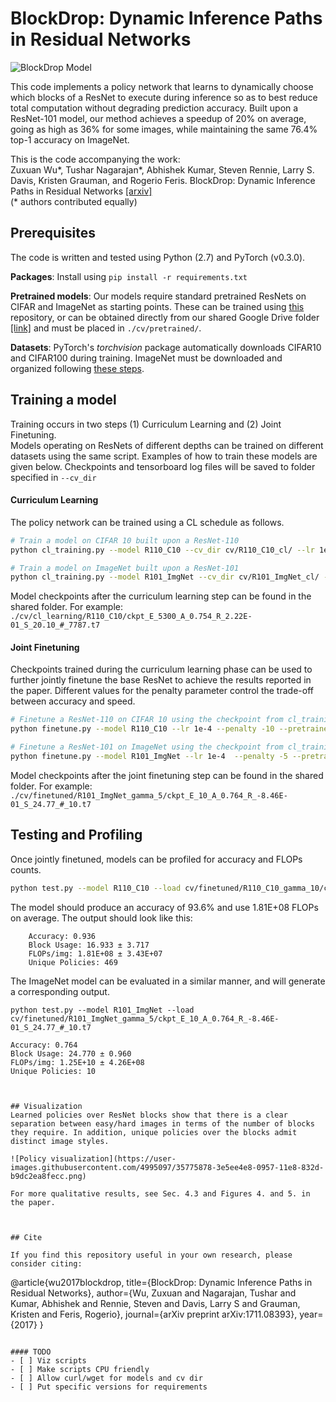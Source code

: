 # BlockDrop: Dynamic Inference Paths in Residual Networks
![BlockDrop Model](https://user-images.githubusercontent.com/4995097/35775877-3cc64f86-0957-11e8-85c4-9bd16cda22a0.png)

This code implements a policy network that learns to dynamically choose which blocks of a ResNet to execute during inference so as to best reduce total computation without degrading prediction accuracy. Built upon a ResNet-101 model, our method achieves a speedup of 20% on average, going as high as 36% for some images, while maintaining the same 76.4% top-1 accuracy on ImageNet.

This is the code accompanying the work:  
Zuxuan Wu*, Tushar Nagarajan*, Abhishek Kumar, Steven Rennie, Larry S. Davis, Kristen Grauman, and Rogerio Feris. BlockDrop: Dynamic Inference Paths in Residual Networks [[arxiv]](https://arxiv.org/pdf/1711.08393.pdf)  
(* authors contributed equally)

## Prerequisites
The code is written and tested using Python (2.7) and PyTorch (v0.3.0).

**Packages**: Install using `pip install -r requirements.txt`

**Pretrained models**: Our models require standard pretrained ResNets on CIFAR and ImageNet as starting points. These can be trained using [this](https://github.com/felixgwu/img_classification_pk_pytorch) repository, or can be obtained directly from our shared Google Drive folder [[link]](https://drive.google.com/open?id=15c9KcRkTam77-bZSupBbS9zhcjKnrGKa) and must be placed in  `./cv/pretrained/`.

**Datasets**: PyTorch's *torchvision* package automatically downloads CIFAR10 and CIFAR100 during training. ImageNet must be downloaded and organized following [these steps](https://github.com/soumith/imagenet-multiGPU.torch#data-processing).

## Training a model
Training occurs in two steps (1) Curriculum Learning and (2) Joint Finetuning.  
Models operating on ResNets of different depths can be trained on different datasets using the same script. Examples of how to train these models are given below. Checkpoints and tensorboard log files will be saved to folder specified in `--cv_dir`

#### Curriculum Learning
The policy network can be trained using a CL schedule as follows.

```bash
# Train a model on CIFAR 10 built upon a ResNet-110
python cl_training.py --model R110_C10 --cv_dir cv/R110_C10_cl/ --lr 1e-3 --batch_size 2048 --max_epochs 5000

# Train a model on ImageNet built upon a ResNet-101
python cl_training.py --model R101_ImgNet --cv_dir cv/R101_ImgNet_cl/ --lr 1e-3 --batch_size 2048 --max_epochs 45 --data_dir data/imagenet/
```

Model checkpoints after the curriculum learning step can be found in the shared folder. For example: `./cv/cl_learning/R110_C10/ckpt_E_5300_A_0.754_R_2.22E-01_S_20.10_#_7787.t7`

#### Joint Finetuning
Checkpoints trained during the curriculum learning phase can be used to further jointly finetune the base ResNet to achieve the results reported in the paper. Different values for the penalty parameter control the trade-off between accuracy and speed.

```bash
# Finetune a ResNet-110 on CIFAR 10 using the checkpoint from cl_training
python finetune.py --model R110_C10 --lr 1e-4 --penalty -10 --pretrained cv/cl_training/R110_C10/ckpt_E_5300_A_0.754_R_2.22E-01_S_20.10_#_7787.t7 --batch_size 256  --max_epochs 1600 --cv_dir cv/R110_C10_ft_-10/

# Finetune a ResNet-101 on ImageNet using the checkpoint from cl_training
python finetune.py --model R101_ImgNet --lr 1e-4  --penalty -5 --pretrained cv/cl_training/R101_ImgNet/ckpt_E_4_A_0.746_R_-3.70E-01_S_29.79_#_484.t7 --data_dir data/imagenet/ --batch_size 320 --max_epochs 10 --cv_dir cv/R101_ImgNet_ft_-5/
```

Model checkpoints after the joint finetuning step can be found in the shared folder. For example: `./cv/finetuned/R101_ImgNet_gamma_5/ckpt_E_10_A_0.764_R_-8.46E-01_S_24.77_#_10.t7`

## Testing and Profiling
Once jointly finetuned, models can be profiled for accuracy and FLOPs counts.
```bash
python test.py --model R110_C10 --load cv/finetuned/R110_C10_gamma_10/ckpt_E_2000_A_0.936_R_1.95E-01_S_16.93_#_469.t7
```
The model should produce an accuracy of 93.6% and use 1.81E+08 FLOPs on average. The output should look like this:
```
    Accuracy: 0.936
    Block Usage: 16.933 ± 3.717
    FLOPs/img: 1.81E+08 ± 3.43E+07
    Unique Policies: 469
```

The ImageNet model can be evaluated in a similar manner, and will generate a  corresponding output.
```
python test.py --model R101_ImgNet --load cv/finetuned/R101_ImgNet_gamma_5/ckpt_E_10_A_0.764_R_-8.46E-01_S_24.77_#_10.t7
```
    Accuracy: 0.764
    Block Usage: 24.770 ± 0.960
    FLOPs/img: 1.25E+10 ± 4.26E+08
    Unique Policies: 10
```


## Visualization
Learned policies over ResNet blocks show that there is a clear separation between easy/hard images in terms of the number of blocks they require. In addition, unique policies over the blocks admit distinct image styles.

![Policy visualization](https://user-images.githubusercontent.com/4995097/35775878-3e5ee4e8-0957-11e8-832d-b9dc2ea8fecc.png)

For more qualitative results, see Sec. 4.3 and Figures 4. and 5. in the paper.



## Cite

If you find this repository useful in your own research, please consider citing:
```
@article{wu2017blockdrop,
  title={BlockDrop: Dynamic Inference Paths in Residual Networks},
  author={Wu, Zuxuan and Nagarajan, Tushar and Kumar, Abhishek and Rennie, Steven and Davis, Larry S and Grauman, Kristen and Feris, Rogerio},
  journal={arXiv preprint arXiv:1711.08393},
  year={2017}
}
```

#### TODO
- [ ] Viz scripts
- [ ] Make scripts CPU friendly
- [ ] Allow curl/wget for models and cv dir
- [ ] Put specific versions for requirements

